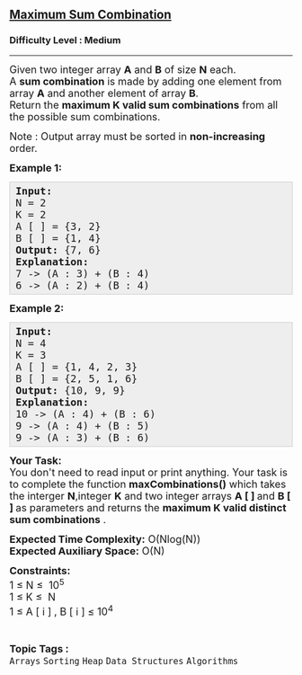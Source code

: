<h2><a href="https://www.geeksforgeeks.org/problems/maximum-sum-combination/0">Maximum Sum Combination</a></h2><h3>Difficulty Level : Medium</h3><hr><div class="problems_problem_content__Xm_eO"><p><span style="font-size: 18px;">Given two integer array <strong>A</strong> and <strong>B</strong> of size <strong>N</strong> each.<br>A <strong>sum combination</strong> is made by adding one element from array <strong>A</strong> and another element of array <strong>B</strong>.<br>Return the <strong>maximum K valid sum combinations</strong> from all the possible sum combinations.</span></p>
<p><span style="font-size: 18px;">Note : Output array must be sorted in <strong>non-increasing</strong> order.</span></p>
<p><span style="font-size: 18px;"><strong>Example 1:</strong></span></p>
<pre style="background: #eeeeee; border: 1px solid #cccccc; padding: 5px 10px; --darkreader-inline-bgimage: initial; --darkreader-inline-bgcolor: #222426; --darkreader-inline-border-top: #3e4446; --darkreader-inline-border-right: #3e4446; --darkreader-inline-border-bottom: #3e4446; --darkreader-inline-border-left: #3e4446;"><span style="font-size: 18px;"><strong>Input:</strong><br>N = 2<br>K = 2<br>A [ ] = {3, 2}<br>B [ ] = {1, 4}<br><strong>Output: </strong>{7, 6}<br><strong>Explanation:</strong>&nbsp;<br>7 -&gt; (A : 3) + (B : 4)<br>6 -&gt; (A : 2) + (B : 4)</span></pre>
<p><span style="font-size: 18px;"><strong>Example 2:</strong></span></p>
<pre style="background: #eeeeee; border: 1px solid #cccccc; padding: 5px 10px; --darkreader-inline-bgimage: initial; --darkreader-inline-bgcolor: #222426; --darkreader-inline-border-top: #3e4446; --darkreader-inline-border-right: #3e4446; --darkreader-inline-border-bottom: #3e4446; --darkreader-inline-border-left: #3e4446;"><span style="font-size: 18px;"><strong>Input:</strong><br>N = 4<br>K = 3<br>A [ ] = {1, 4, 2, 3}<br>B [ ] = {2, 5, 1, 6}<br><strong>Output: </strong>{10, 9, 9}<br><strong>Explanation:</strong>&nbsp;<br>10 -&gt; (A : 4) + (B : 6)<br>9 -&gt; (A : 4) + (B : 5)<br>9 -&gt; (A : 3) + (B : 6)</span></pre>
<p><span style="font-size: 18px;"><strong>Your Task:</strong><br>You don't need to read input or print anything. Your task is to complete the function <strong>maxCombinations()</strong>&nbsp;which takes the interger <strong>N</strong>,integer <strong>K</strong> and two integer arrays <strong>A&nbsp;[ ] </strong>and <strong>B [ ]&nbsp;</strong>as parameters and returns the <strong>maximum K valid distinct sum combinations</strong> .</span></p>
<p><span style="font-size: 18px;"><strong>Expected Time Complexity:</strong> O(Nlog(N))<br><strong>Expected Auxiliary Space:</strong>&nbsp;O(N)</span></p>
<p><span style="font-size: 18px;"><strong>Constraints:</strong><br>1 ≤ N ≤&nbsp; 10<sup>5</sup><br>1 ≤ K&nbsp;≤&nbsp; N<br>1 ≤ A [ i ] , B [ i ] ≤ 10<sup>4</sup></span></p></div><br><p><span style=font-size:18px><strong>Topic Tags : </strong><br><code>Arrays</code>&nbsp;<code>Sorting</code>&nbsp;<code>Heap</code>&nbsp;<code>Data Structures</code>&nbsp;<code>Algorithms</code>&nbsp;
